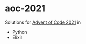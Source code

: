 # aoc-2021

Solutions for [Advent of Code 2021](https://adventofcode.com/2021) in
* Python
* Elixir

